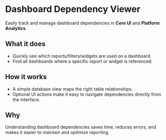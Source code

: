 # Dashboard Dependency Viewer  

Easily track and manage dashboard dependencies in **Core UI** and **Platform Analytics**.  

## What it does  
- Quickly see which reports/filters/widgets are used on a dashboard.  
- Find all dashboards where a specific report or widget is referenced.  

## How it works  
- A simple database view maps the right table relationships.  
- Optional UI actions make it easy to navigate dependencies directly from the interface.  

## Why  
Understanding dashboard dependencies saves time, reduces errors, and makes it easier to maintain and optimize reporting.  
